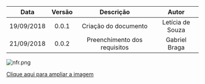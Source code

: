 | Data       | Versão | Descrição                    | Autor            |
| :--------: | :----: | :--------------------------: | :--------------: |
| 19/09/2018 | 0.0.1  | Criação do documento         | Letícia de Souza |
| 21/09/2018 | 0.0.2  | Preenchimento dos requisitos | Gabriel Braga    |

![nfr.png](https://uploaddeimagens.com.br/images/001/629/265/full/nfr.png?1537638599)

[Clique aqui para ampliar a imagem](https://uploaddeimagens.com.br/images/001/629/265/full/nfr.png?1537638599)
